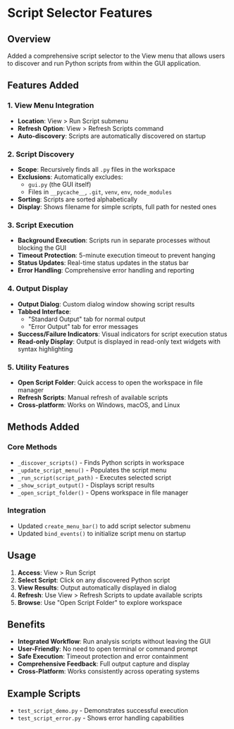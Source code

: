 # Script Selector Features

## Overview
Added a comprehensive script selector to the View menu that allows users to discover and run Python scripts from within the GUI application.

## Features Added

### 1. View Menu Integration
- **Location**: View > Run Script submenu
- **Refresh Option**: View > Refresh Scripts command
- **Auto-discovery**: Scripts are automatically discovered on startup

### 2. Script Discovery
- **Scope**: Recursively finds all `.py` files in the workspace
- **Exclusions**: Automatically excludes:
  - `gui.py` (the GUI itself)
  - Files in `__pycache__`, `.git`, `venv`, `env`, `node_modules`
- **Sorting**: Scripts are sorted alphabetically
- **Display**: Shows filename for simple scripts, full path for nested ones

### 3. Script Execution
- **Background Execution**: Scripts run in separate processes without blocking the GUI
- **Timeout Protection**: 5-minute execution timeout to prevent hanging
- **Status Updates**: Real-time status updates in the status bar
- **Error Handling**: Comprehensive error handling and reporting

### 4. Output Display
- **Output Dialog**: Custom dialog window showing script results
- **Tabbed Interface**: 
  - "Standard Output" tab for normal output
  - "Error Output" tab for error messages
- **Success/Failure Indicators**: Visual indicators for script execution status
- **Read-only Display**: Output is displayed in read-only text widgets with syntax highlighting

### 5. Utility Features
- **Open Script Folder**: Quick access to open the workspace in file manager
- **Refresh Scripts**: Manual refresh of available scripts
- **Cross-platform**: Works on Windows, macOS, and Linux

## Methods Added

### Core Methods
- `_discover_scripts()` - Finds Python scripts in workspace
- `_update_script_menu()` - Populates the script menu
- `_run_script(script_path)` - Executes selected script
- `_show_script_output()` - Displays script results
- `_open_script_folder()` - Opens workspace in file manager

### Integration
- Updated `create_menu_bar()` to add script selector submenu
- Updated `bind_events()` to initialize script menu on startup

## Usage
1. **Access**: View > Run Script
2. **Select Script**: Click on any discovered Python script
3. **View Results**: Output automatically displayed in dialog
4. **Refresh**: Use View > Refresh Scripts to update available scripts
5. **Browse**: Use "Open Script Folder" to explore workspace

## Benefits
- **Integrated Workflow**: Run analysis scripts without leaving the GUI
- **User-Friendly**: No need to open terminal or command prompt
- **Safe Execution**: Timeout protection and error containment
- **Comprehensive Feedback**: Full output capture and display
- **Cross-Platform**: Works consistently across operating systems

## Example Scripts
- `test_script_demo.py` - Demonstrates successful execution
- `test_script_error.py` - Shows error handling capabilities

